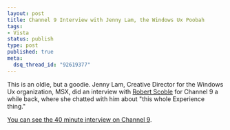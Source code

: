 ```yaml
--- 
layout: post
title: Channel 9 Interview with Jenny Lam, the Windows Ux Poobah
tags: 
- Vista
status: publish
type: post
published: true
meta: 
  dsq_thread_id: "92619377"
---
```

This is an oldie, but a goodie. Jenny Lam, Creative Director for the Windows Ux organization, MSX, did an interview with <a href="http://www.scobleizer.com">Robert Scoble</a> for Channel 9 a while back, where she chatted with him about "this whole Experience thing."

  <a href="http://channel9.msdn.com/Showpost.aspx?postid=161254">You can see the 40 minute interview on Channel 9</a>.
